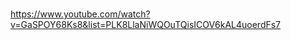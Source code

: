 
















# 

https://www.youtube.com/watch?v=GaSPOY68Ks8&list=PLK8LlaNiWQOuTQisICOV6kAL4uoerdFs7